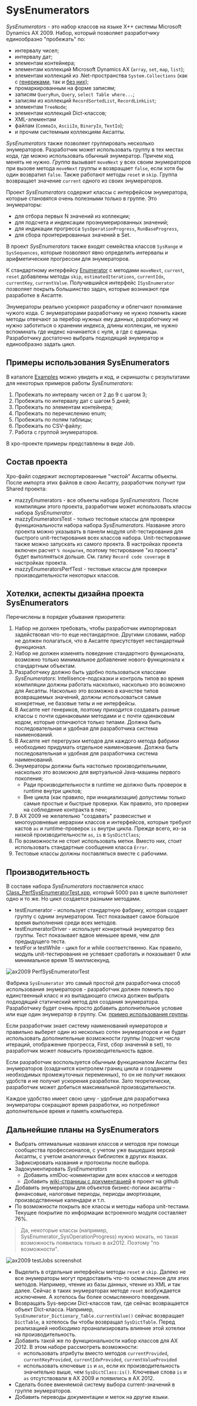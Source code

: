 # SysEnumerators

*SysEnumerators* - это набор классов на языке X++ системы Microsoft Dynamics AX 2009. Набор, который позволяет разработчику единообразно "пробежать" по:

* интервалу чисел;
* интервалу дат;
* элементам контейнера;
* элементам коллекций Microsoft Dynamics AX (`array`, `set`, `map`, `list`);
* элементам коллекций из .Net-пространства `System.Collections` (как с [генериками](https://msdn.microsoft.com/library/system.collections.generic.aspx), так и [без них](https://msdn.microsoft.com/ru-ru/library/system.collections.aspx));
* промаркированным на форме записям;
* записям `QueryRun`, `Query`, `select Table where...`;
* записям из коллекций `RecordSortedList`, `RecordLinkList`;
* элементам `TreeNode`;
* элементам коллекций Dict-классов;
* XML-элементам
* файлам (`CommaIo`, `AsciiIo`, `BinaryIo`, `TextIo`);
* и прочим системным коллекциям Аксапты.

*SysEnumerators* также позволяет группировать несколько энумераторов. Разработчик может использовать группу в тех местах кода, где можно использовать обычный энумератор. Причем код менять не нужно. *Группа* вызывает `moveNext` у всех своим энумераторов при вызове метода `moveNext` группы и возвращает `false`, если хотя бы один возвратил `false`. Также работают методы `reset` и `skip`. Группа возвращает значение `current` одного из своих энумераторов.

Проект *SysEnumerators* содержит классы с интерфейсом энумератора, которые становятся очень полезными только в группе. Это энумераторы:

* для отбора первых N значений из коллекции;
* для подсчета и индексации проэнумерированных значений;
* для индикации прогресса `SysOperationProgress`, `RunBaseProgress`,
* для сбора проитерированных значений в Set.

В проект *SysEnumerators* также входят семейства классов `SysRange` и `SysSequences`, которые позволяют явно определить интервалы и арифметические прогрессии для энумераторов.

К стандартному интерфейсу [Enumerator](https://msdn.microsoft.com/library/system.collections.ienumerator.aspx) с методами `moveNext`, `current`, `reset` добавлены методы `skip`, `estimatedIterations`, `currentIdx`, `currentKey`, `currentValue`. Получившийся интерфейс `ISysEnumerator` позволяет покрыть большинство задач, которые возникают при разработке в Аксапте.

Энумераторы реально ускоряют разработку и облегчают понимание чужого кода. С энумераторами разработчику не нужно помнить какие методы отвечают за перебор нужных ему данных, разработчику не нужно заботиться о хранении индекса, длины коллекции, не нужно вспоминать где индекс начинается с нуля, а где с единицы. Разработчику достаточно выбрать подходящий энумератор и единообразно задать цикл.

## Примеры использования SysEnumerators

В каталоге [Examples](Examples) можно увидеть и код, и скриншоты с результатами для некоторых примеров работы *SysEnumerators*:

1. Пробежать по интервалу чисел от 2 до 9 с шагом 3;
2. Пробежать по интервалу дат с шагом 5 дней;
3. Пробежать по элементам контейнера;
4. Пробежать по перечислению enum;
5. Пробежать по полям таблицы;
6. Пробежать по CSV-файлу;
7. Работа с группой энумераторов.

В xpo-проекте примеры представлены в виде Job.

## Состав проекта

Xpo-файл содержит экспортированные "чистой" Аксапты объекты. После импорта этих файлов в свою Аксапту, разработчик получит три Shared проекта:

* mazzyEnumerators - все объекты набора *SysEnumerators*. После компиляции этого проекта, разработчик может использовать классы набора *SysEnumerator*.
* mazzyEnumeratorsTest - только тестовые классы для проверки функциональности набора набора *SysEnumerators*. Название этого проекта можно указывать в панели модуля unit-тестирования для быстрого unit-тестирования всех классов набора. Unit-тестирование также можно запускать из самого проекта. В настройках проекта включен расчет `% покрытия`, поэтому тестирование "из проекта" будет выполняться дольше. См. галку `Record code coverage` в настройках проекта.
* mazzyEnumeratorsPerfTest - тестовые классы для проверки производительности некоторых классов.

## Хотелки, аспекты дизайна проекта SysEnumerators

Перечислены в порядке убывания приоритета:

1. Набор не должен требовать, чтобы разработчик импортировал задействовал что-то еще нестандартное. Другими словами, набор не должен полагаться, что в Аксапте присутствует нестандартный функционал.
1. Набор не должен изменять поведение стандартного функционала, возможно только минимальное добавление нового функционала к стандартным объектам.
1. Разработчику должно быть удобно пользоваться классами *SysEnumerators*: Intellisence-подсказки и контроль типов во время компиляции должны работать насколько, насколько это возможно для Аксапты. Насколько это возможно в качестве типов возвращаемых значений, должны использоваться самые конкретные, не базовые типы и не интерфейсы.
1. В Аксапте нет генериков, поэтому приходится создавать разные классы с почти одинаковыми методами и с почти одинаковым кодом, которые отличаются только типами. Должна быть последовательная и удобная для разработчика система наименований.
1. В Аксапте нет перегрузки методов для каждого метода фабрики необходимо придумать отдельное наименование. Должна быть последовательная и удобная для разработчика система наименований.
1. Энумераторы должны быть настолько производительными, насколько это возможно для виртуальной Java-машины первого поколения;
    * Ради производительности в runtime не должно быть проверок в runtime внутри циклов;
    * Вне цикла (как правило, при инициализации) допустимы только самые простые и быстрые проверки. Как правило, это проверки на соблюдение контракта в new;
1. В AX 2009 не желательно "создавать" развесистые и многоуровневые иерархии классов и интерфейсов, которые требуют кастов `as` и runtime-проверок `is` внутри цикла. Прежде всего, из-за низкой производительности `as`, `is` в `SysDictClass`;
1. По возможности не стоит использовать метки. Вместо них, стоит использовать стандартные сообщения класса `Error`.
1. Тестовые классы должны поставляться вместе с рабочими.

## Производительность

В составе набора *SysEnumerators* поставляется класс [Class_PerfSysEnumeratorTest.xpp](Src/PerfSysEnumerators/Class_PerfSysEnumeratorTest.xpp), который 5000 раз в цикле выполняет одно и то же. Но цикл создается разными методами.

* testEnumerator - использует стандартную фабрику, которая создает группу с одним энумератором. Тест показывает самое большое время выполнения среди всех методов.
* testEnumeratorDriver - использует конкретный энумератор без группы. Тест показывает вдвое меньшее время, чем для предыдущего теста.
* testFor и testWhile - цикл for и while соответственно. Как правило, модуль unit-тестирования не успевает сработать и показывает 0 или минимальное время 15 миллисекунд.

![ax2009 PerfSysEnumeratorTest](Media/testPerformance.png)

Фабрика `SysEnumerator` это самый простой для разработчика способ использования энумераторов - разработчик должен помнить про единственный класс и из выпадающего списка должен выбрать подходящий статический метод для создания энумератора. Разработчику будет очень просто добавить дополнительное условие или еще один энумератор в группу. См. [пример использования группы](Src/Examples/Job_SysEnumeratorExample07_Group.xpp).

Если разработчик знает систему наименований нумераторов и правильно выберет один из несколько сотен энумераторов и не будет использовать дополнительные возможности группы (подсчет числа итераций, отображение прогресса, First, сбор значений в set), то разработчик может повысить производительность вдвое.

Если разработчик воспользуется обычным функционалом Аксапты без энумераторов (озадачится контролем границ цикла и созданием необходимых промежуточных переменных), то он не получит никаких удобств и не получит ускорения разработки. Зато теоретически, разработчик может добиться максимальной производительности.

Каждое удобство имеет свою цену - удобные для разработчика энумераторы сокращают время разработки, но потребляют дополнительное время и память компьютера.

## Дальнейшие планы на SysEnumerators

* Выбрать оптимальные названия классов и методов при помощи сообщества профессионалов, с учетом уже вышедших версий Аксапты, с учетом аналогичных библиотек в других языках. Зафиксировать названия и протоколы после выбора.
* Задокументировать *SysEnumerators*
  * Добавить xmlDoc-комментарии для всех классов и методов
  * Добавить [wiki-страницы с документацией](https://github.com/mazzy-ax/SysEnumerators/wiki) в проект на github
* Добавить энумераторы для объектов бизнес-логики аксапты - финансовые, налоговые периоды, периоды амортизации, производственные календари и т.п.
* По возможности покрыть все классы и методы набора unit-тестами. Текущее покрытие по информации встроенного модуля составляет 76%.

> Да, некоторые классы (например, SysEnumerator_SysOperationProgress) нужно мокать, но такая возможность появилась только в ax2012. Поэтому "по возможности".

![ax2009 testJobs screenshot](Media/testJobs.png)

* Выделить в отдельные интерфейсы методы `reset` и `skip`. Далеко не все энумераторы могут предоставить что-то осмысленное для этих методов. Например, чтение из базы данных, чтение из XML и так далее. Сейчас в таких энумераторах методе `reset` возбуждается исключение. А хотелось бы более осмысленного поведения.
* Возвращать Sys-версии Dict-классов там, где сейчас возвращается объект Dict-класса. Например, `SysEnumerator_Dictionary_Table.currentValue()` сейчас возвращает `DictTable`, а хотелось бы чтобы возвращал `SysDictTable`. Перед реализацией необходимо проанализировать влияние этой хотелки на производительность.
* Добавить такой же по функциональности набор классов для AX 2012. В  этом наборе рассмотреть возможности:
  * использовать атрибуты вместо методов `currentProvided`, `currentKeyProvided`, `currentIdxProvided`, `currentValueProvided`
  * использовать ключевые `is` и `as`, если их производительность значительно выше, чем `SysDictClass:is()`. Ключевые слова `is` и `as` отсутствовали в AX 2009 и появились в AX 2012.
* Сделать более вменяемой систему выбора current-значений в группе энумераторов.
* Добавить переводы документации и меток на другие языки.
